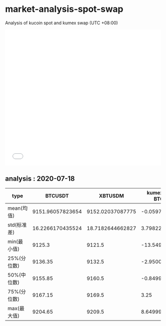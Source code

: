# market-analysis-spot-swap
Analysis of kucoin spot and kumex swap (UTC +08:00)

<iframe width="100%" height="440" src="./data.html" frameborder="no" border="0" scrolling="no"></iframe>

## analysis : 2020-07-18

type | BTCUSDT | XBTUSDM | kumex-XBTUSDM-BTCUSDT_arb
---|---|---|---
mean(均值) | 9151.96057823654 | 9152.02037087775 | -0.0597926422256538
std(标准差) | 16.2266170435524 | 18.7182644662827 | 3.79822580629216
min(最小值) | 9125.3 | 9121.5 | -13.5499999999993
25%(分位数) | 9136.35 | 9132.5 | -2.95000000000073
50%(中位数) | 9155.85 | 9160.5 | -0.849999999998545
75%(分位数) | 9167.15 | 9169.5 | 3.25
max(最大值) | 9204.65 | 9209.5 | 8.64999999999964
